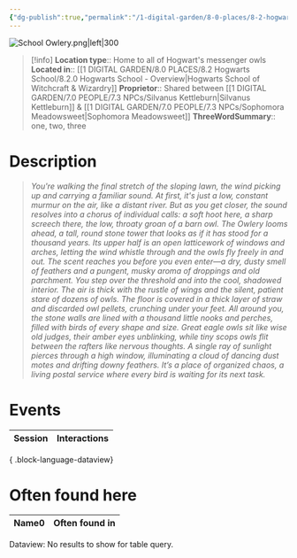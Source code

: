```yaml
---
{"dg-publish":true,"permalink":"/1-digital-garden/8-0-places/8-2-hogwarts-school/8-4-08-the-school-owlery/","tags":["#place","hogwarts","service-building"]}
---
```


![School Owlery.png|left|300](/img/user/1%20DIGITAL%20GARDEN/8.0%20PLACES/Location%20Shots/School%20Owlery.png)
>[!info]
>**Location type**::  Home to all of Hogwart's messenger owls
>**Located in**:: [[1 DIGITAL GARDEN/8.0 PLACES/8.2 Hogwarts School/8.2.0 Hogwarts School - Overview\|Hogwarts School of Witchcraft & Wizardry]]
>**Proprietor**:: Shared between [[1 DIGITAL GARDEN/7.0 PEOPLE/7.3 NPCs/Silvanus Kettleburn\|Silvanus Kettleburn]] & [[1 DIGITAL GARDEN/7.0 PEOPLE/7.3 NPCs/Sophomora Meadowsweet\|Sophomora Meadowsweet]]
>**ThreeWordSummary**:: one, two, three 

# Description
>*You're walking the final stretch of the sloping lawn, the wind picking up and carrying a familiar sound. At first, it's just a low, constant murmur on the air, like a distant river. But as you get closer, the sound resolves into a chorus of individual calls: a soft hoot here, a sharp screech there, the low, throaty groan of a barn owl.*
>*The Owlery looms ahead, a tall, round stone tower that looks as if it has stood for a thousand years. Its upper half is an open latticework of windows and arches, letting the wind whistle through and the owls fly freely in and out. The scent reaches you before you even enter—a dry, dusty smell of feathers and a pungent, musky aroma of droppings and old parchment.*
>*You step over the threshold and into the cool, shadowed interior. The air is thick with the rustle of wings and the silent, patient stare of dozens of owls. The floor is covered in a thick layer of straw and discarded owl pellets, crunching under your feet. All around you, the stone walls are lined with a thousand little nooks and perches, filled with birds of every shape and size. Great eagle owls sit like wise old judges, their amber eyes unblinking, while tiny scops owls flit between the rafters like nervous thoughts.*
>*A single ray of sunlight pierces through a high window, illuminating a cloud of dancing dust motes and drifting downy feathers. It’s a place of organized chaos, a living postal service where every bird is waiting for its next task.*

# Events

| Session | Interactions |
| ------- | ------------ |

{ .block-language-dataview}

# Often found here

<div><table class="dataview table-view-table"><thead class="table-view-thead"><tr class="table-view-tr-header"><th class="table-view-th"><span>Name</span><span class="dataview small-text">0</span></th><th class="table-view-th"><span>Often found in</span></th></tr></thead><tbody class="table-view-tbody"></tbody></table><div class="dataview dataview-error-box"><p class="dataview dataview-error-message">Dataview: No results to show for table query.</p></div></div>
